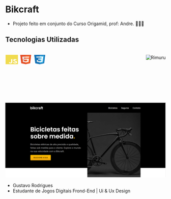 # Bikcraft

- Projeto feito em conjunto do Curso Origamid, prof: Andre. 👨🏿‍🎓

## Tecnologias Utilizadas

<div style="display: inline_block"><br>
  <img align="center" alt="Guhlima01-Js" height="30" width="40" src="https://raw.githubusercontent.com/devicons/devicon/master/icons/javascript/javascript-plain.svg">
  <img align="center" alt="Guhlima01-HTML" height="30" width="40" src="https://raw.githubusercontent.com/devicons/devicon/master/icons/html5/html5-original.svg">
  <img align="center" alt="Guhlima01-CSS" height="30" width="40" src="https://raw.githubusercontent.com/devicons/devicon/master/icons/css3/css3-original.svg">          
  
  <img align="right" alt="Rimuru" height="150" src="https://media.discordapp.net/attachments/1014513707092541513/1014513840366559242/unknown.png?width=676&height=676">
  
  <img src="./img/imgReadME/home-png.png">
</div>

- Gustavo Rodrigues
- Estudante de Jogos Digitais Frond-End | Ui & Ux Design
